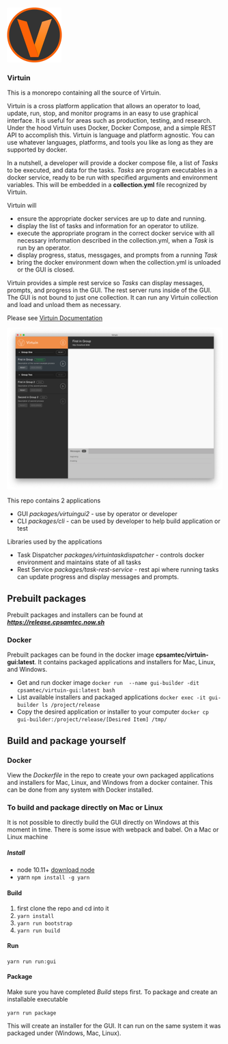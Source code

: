 
![Virtuin](logo.png)

### Virtuin

This is a monorepo containing all the source of Virtuin.

Virtuin is a cross platform application that allows an operator to load, update,
run, stop, and monitor programs in an easy to use graphical interface.
It is useful for areas such as production, testing, and research. Under the hood
Virtuin uses Docker, Docker Compose, and a simple REST API to accomplish this.
Virtuin is language and platform agnostic. You can use whatever languages, platforms,
 and tools you like as long as they are supported by docker.


In a nutshell, a developer will provide a docker compose file, a list of *Tasks* to be executed,
and data for the tasks. *Tasks* are program executables in a docker service,
ready to be run with specified arguments and environment variables.
This will be embedded in a **collection.yml** file recognized by Virtuin.

Virtuin will
 - ensure the appropriate docker services are up to date and running.
 - display the list of tasks and information for an operator to utilize.
 - execute the appropriate program in the correct docker service with all necessary information described in the collection.yml, when a *Task* is run by an operator.
 - display progress, status, messgages, and prompts from a running *Task*
 - bring the docker environment down when the collection.yml is unloaded or
 the GUI is closed.

Virtuin provides a simple rest service so *Tasks* can
display messages, prompts, and progress in the GUI. The rest server runs inside of
 the GUI. The GUI is not bound to just one collection. It can run any Virtuin collection
 and load and unload them as necessary.

Please see
[Virtuin Documentation](docs/documentation.md)

![GUI](./release.png)

This repo contains 2 applications
- GUI *packages/virtuingui2* - use by operator or developer
- CLI *packages/cli* - can be used by developer to help build application or test

Libraries used by the applications
- Task Dispatcher *packages/virtuintaskdispatcher* - controls docker environment and maintains state of all tasks
- Rest Service *packages/task-rest-service* - rest api where running tasks can update progress and display messages and prompts.


<p id="prebuilt-packages"></p>

## Prebuilt packages

Prebuilt packages and installers can be found at ***https://release.cpsamtec.now.sh***

### Docker
Prebuilt packages can be found in the docker image **cpsamtec/virtuin-gui:latest**.
It contains packaged applications and installers for Mac, Linux, and Windows.

- Get and run docker image ```docker run  --name gui-builder -dit cpsamtec/virtuin-gui:latest bash```
- List available installers and packaged applications ```docker exec -it gui-builder ls /project/release```
- Copy the desired application or installer to your computer ```docker cp gui-builder:/project/release/[Desired Item] /tmp/```


<p id="build"></p>

## Build and package yourself

### Docker
View the *Dockerfile* in the repo to create your own packaged applications and
 installers for Mac, Linux, and Windows from a docker container. This can be done
 from any system with Docker installed.

### To build and package directly on Mac or Linux

It is not possible to directly build the GUI directly on Windows at this moment in time.
There is some issue with webpack and babel. On a Mac or Linux machine

##### Install
- node 10.11+
  [download node](https://nodejs.org/en/download/)
- yarn
  ```npm install -g yarn```


#### Build

1. first clone the repo and cd into it
2. ```yarn install```
3. ```yarn run bootstrap ```
4. ```yarn run build ```


#### Run

 ```yarn run run:gui```

<p id="package"></p>

#### Package

Make sure you have completed *Build* steps first. To package and create an installable executable

``` yarn run package ```

This will create an installer for the GUI. It can run on the same system it was
packaged under (Windows, Mac, Linux).
